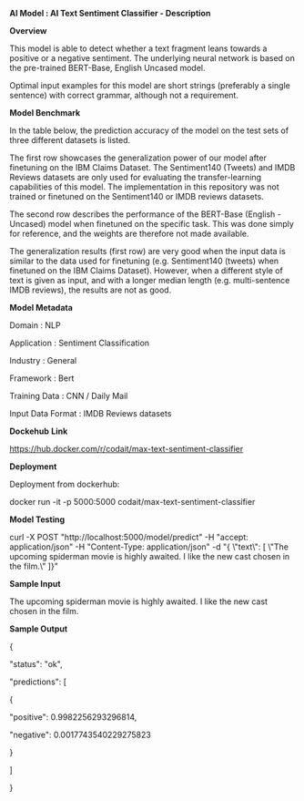
**AI Model : AI Text Sentiment Classifier - Description**

**Overview**

This model is able to detect whether a text fragment leans towards a positive or a negative sentiment. The underlying neural network is based on the pre-trained BERT-Base, English Uncased model.

Optimal input examples for this model are short strings (preferably a single sentence) with correct grammar, although not a requirement.

**Model Benchmark**

In the table below, the prediction accuracy of the model on the test sets of three different datasets is listed.

The first row showcases the generalization power of our model after finetuning on the IBM Claims Dataset. The Sentiment140 (Tweets) and IMDB Reviews datasets are only used for evaluating the transfer-learning capabilities of this model. The implementation in this repository was not trained or finetuned on the Sentiment140 or IMDB reviews datasets.

The second row describes the performance of the BERT-Base (English - Uncased) model when finetuned on the specific task. This was done simply for reference, and the weights are therefore not made available.

The generalization results (first row) are very good when the input data is similar to the data used for finetuning (e.g. Sentiment140 (tweets) when finetuned on the IBM Claims Dataset). However, when a different style of text is given as input, and with a longer median length (e.g. multi-sentence IMDB reviews), the results are not as good.

**Model Metadata**

Domain : NLP

Application : Sentiment Classification

Industry : General

Framework : Bert

Training Data : CNN / Daily Mail

Input Data Format : IMDB Reviews datasets

**Dockehub** **Link**

https://hub.docker.com/r/codait/max-text-sentiment-classifier

**Deployment**

Deployment from dockerhub:

docker run -it -p 5000:5000 codait/max-text-sentiment-classifier

**Model Testing**

curl -X POST "http://localhost:5000/model/predict" -H "accept: application/json" -H "Content-Type: application/json" -d "{ \\"text\\": \[ \\"The upcoming spiderman movie is highly awaited. I like the new cast chosen in the film.\\" \]}"

**Sample Input**

The upcoming spiderman movie is highly awaited. I like the new cast chosen in the film.

**Sample Output**

{

 "status": "ok",

 "predictions": \[

 {

 "positive": 0.9982256293296814,

 "negative": 0.0017743540229275823

 }

 \]

}